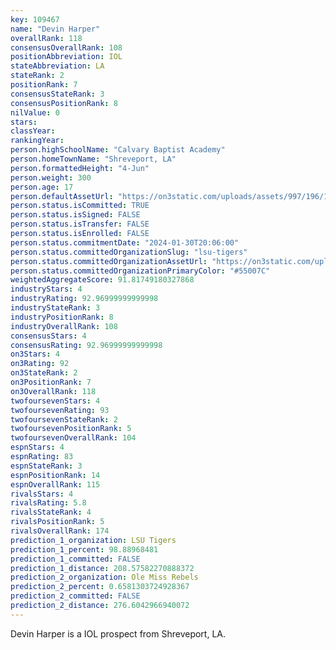 ```yaml
---
key: 109467
name: "Devin Harper"
overallRank: 118
consensusOverallRank: 108
positionAbbreviation: IOL
stateAbbreviation: LA
stateRank: 2
positionRank: 7
consensusStateRank: 3
consensusPositionRank: 8
nilValue: 0
stars: 
classYear: 
rankingYear: 
person.highSchoolName: "Calvary Baptist Academy"
person.homeTownName: "Shreveport, LA"
person.formattedHeight: "4-Jun"
person.weight: 300
person.age: 17
person.defaultAssetUrl: "https://on3static.com/uploads/assets/997/196/196997.jpg"
person.status.isCommitted: TRUE
person.status.isSigned: FALSE
person.status.isTransfer: FALSE
person.status.isEnrolled: FALSE
person.status.commitmentDate: "2024-01-30T20:06:00"
person.status.committedOrganizationSlug: "lsu-tigers"
person.status.committedOrganizationAssetUrl: "https://on3static.com/uploads/assets/10/150/150010.svg"
person.status.committedOrganizationPrimaryColor: "#55007C"
weightedAggregateScore: 91.81749180327868
industryStars: 4
industryRating: 92.96999999999998
industryStateRank: 3
industryPositionRank: 8
industryOverallRank: 108
consensusStars: 4
consensusRating: 92.96999999999998
on3Stars: 4
on3Rating: 92
on3StateRank: 2
on3PositionRank: 7
on3OverallRank: 118
twofoursevenStars: 4
twofoursevenRating: 93
twofoursevenStateRank: 2
twofoursevenPositionRank: 5
twofoursevenOverallRank: 104
espnStars: 4
espnRating: 83
espnStateRank: 3
espnPositionRank: 14
espnOverallRank: 115
rivalsStars: 4
rivalsRating: 5.8
rivalsStateRank: 4
rivalsPositionRank: 5
rivalsOverallRank: 174
prediction_1_organization: LSU Tigers
prediction_1_percent: 98.88968481
prediction_1_committed: FALSE
prediction_1_distance: 208.57582270888372
prediction_2_organization: Ole Miss Rebels
prediction_2_percent: 0.6581303724928367
prediction_2_committed: FALSE
prediction_2_distance: 276.6042966940072
---
```

Devin Harper is a IOL prospect from Shreveport, LA.